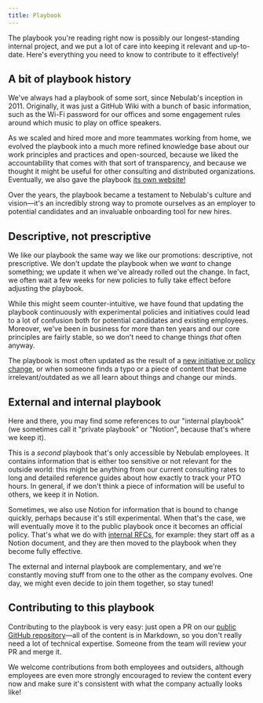 ```yaml
---
title: Playbook
---
```


The playbook you're reading right now  is possibly our longest-standing internal project, and we put
a lot of care into keeping it relevant and up-to-date. Here's everything you need to know to
contribute to it effectively!

## A bit of playbook history

We've always had a playbook of some sort, since Nebulab's inception in 2011. Originally, it was just
a GitHub Wiki with a bunch of basic information, such as the Wi-Fi password for our offices and some
engagement rules around which music to play on office speakers.

As we scaled and hired more and more teammates working from home, we evolved the playbook into a
much more refined knowledge base about our work principles and practices and open-sourced, because
we liked the accountability that comes with that sort of transparency, and because we thought it
might be useful for other consulting and distributed organizations. Eventually, we also gave the
playbook [its own website!](https://playbook.nebulab.com)

Over the years, the playbook became a testament to Nebulab's culture and vision—it's an incredibly
strong way to promote ourselves as an employer to potential candidates and an invaluable onboarding
tool for new hires. 

## Descriptive, not prescriptive

We like our playbook the same way we like our promotions: descriptive, not prescriptive. We don't
update the playbook when we _want_ to change something; we update it when we've already rolled out
the change. In fact, we often wait a few weeks for new policies to fully take effect before
adjusting the playbook.

While this might seem counter-intuitive, we have found that updating the playbook continuously with
experimental policies and initiatives could lead to a lot of confusion both for potential candidates
and existing employees. Moreover, we've been in business for more than ten years and our core
principles are fairly stable, so we don't need to change things _that_ often anyway.

The playbook is most often updated as the result of a [new initiative or policy change](/internal-projects/nebulab),
or when someone finds a typo or a piece of content that became irrelevant/outdated as we all learn
about things and change our minds.

## External and internal playbook

Here and there, you may find some references to our "internal playbook" (we sometimes call it
"private playbook" or "Notion", because that's where we keep it).

This is a _second_ playbook that's only accessible by Nebulab employees. It contains information
that is either too sensitive or not relevant for the outside world: this might be anything from our
current consulting rates to long and detailed reference guides about how exactly to track your PTO
hours. In general, if we don't think a piece of information will be useful to others, we keep it in
Notion.

Sometimes, we also use Notion for information that is bound to change quickly, perhaps because it's
still experimental. When that's the case, we will eventually move it to the public playbook once it
becomes an official policy. That's what we do with [internal RFCs](/internal-projects/nebulab), for
example: they start off as a Notion document, and they are then moved to the playbook when they
become fully effective.

The external and internal playbook are complementary, and we're constantly moving stuff from one to
the other as the company evolves. One day, we might even decide to join them together, so stay
tuned!

## Contributing to this playbook

Contributing to the playbook is very easy: just open a PR on our
[public GitHub repository](https://github.com/nebulab/playbook)—all of the content is in Markdown,
so you don't really need a lot of technical expertise. Someone from the team will review
your PR and merge it.

We welcome contributions from both employees and outsiders, although employees are even more
strongly encouraged to review the content every now and make sure it's consistent with what the
company actually looks like!
